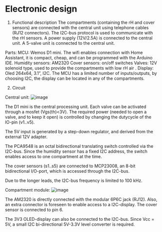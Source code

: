 # Electronic design

1. Functional description
The compartments (containing the rH and cover sensors) are connected with the central unit using telephone cables (RJ12 connectors).
The I2C-bus protocol is used to communicate with the rH sensors. 
A power supply (12V/2.5A) is connected to the central unit.
A 5-valve unit is connected to the central unit.

Parts:
MCU: Wemos D1 mini. The wifi enables connection with Home Assistant, it is compact, cheap, and can be programmed with the Arduino IDE. 
Humidity sensors: AM2320
Cover sensors: on/off switches
Valves: 12V solenoid type, used to provide the compartments with low rH air . 
Display: Oled 264x64, 3.1”, I2C. The MCU has a limited number of inputs/outputs, by choosing I2C, the display can be located in any of the compartments.


2. Circuit

Central unit:
![image](https://github.com/user-attachments/assets/48843edf-776b-4dbd-8e8e-59f1a05d8410)

The D1 mini is the central processing unit. Each valve can be activated through a mosfet (Vgs(th)<3V). The required power (needed to open a valve, and to keep it open) is controlled by changing the dutycycle of the IO-pin (v1..v5).

The 5V input is generated by a step-down regulator, and derived from the external 12V adapter.

The PCA9548 is an octal bidirectional translating switch controlled via the I2C-bus. Since the humidity sensor has a fixed I2C address, the switch enables access to one compartment at the time.

The cover sensors (s1..s5) are connected to MCP23008, an 8-bit bidirectional I/O-port, which is accessed through the I2C-bus.

Due to the longer leads, the I2C-bus frequency is limited to 100 kHz.
 

Compartment module:
![image](https://github.com/user-attachments/assets/07974c43-5410-4dbf-9ab7-0592ad5aaf2b)


The AM2320 is directly connected with the modular 6P6C jack (RJ12).
Also, an extra connector is foreseen to enable access to a I2C-display.
The cover sensor is connected to pin 6.

The 3V3 OLED-display can also be connected to the I2C-bus. Since Vcc = 5V,  a small I2C bi-directional 5V-3.3V level converter is required. 


[def]: 2024-12-17-15-07-21.png
